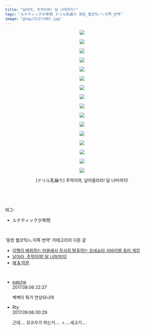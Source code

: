 ```yaml
---
title: "날아라, 주작이여! 달 너머까지!"
tags: "ルナティック少年院 ドリル乳繰り 동방_웹코믹／ㄴ이쪽_번역"
image: "ghap/3117/001.jpg"
---
```

<div class="article">
<p style="text-align: center; clear: none; float: none;"><img src="{{ site.nasurl }}/ghap/3117/001.jpg"/></p>
<p style="text-align: center; clear: none; float: none;"><img src="{{ site.nasurl }}/ghap/3117/002.jpg"/></p>
<p style="text-align: center; clear: none; float: none;"><img src="{{ site.nasurl }}/ghap/3117/003.jpg"/></p>
<p style="text-align: center; clear: none; float: none;"><img src="{{ site.nasurl }}/ghap/3117/004.jpg"/></p>
<p style="text-align: center; clear: none; float: none;"><img src="{{ site.nasurl }}/ghap/3117/005.jpg"/></p>
<p style="text-align: center; clear: none; float: none;"><img src="{{ site.nasurl }}/ghap/3117/006.jpg"/></p>
<p style="text-align: center; clear: none; float: none;"><img src="{{ site.nasurl }}/ghap/3117/007.jpg"/></p>
<p style="text-align: center; clear: none; float: none;"><img src="{{ site.nasurl }}/ghap/3117/008.jpg"/></p>
<p style="text-align: center; clear: none; float: none;"><img src="{{ site.nasurl }}/ghap/3117/009.jpg"/></p>
<p style="text-align: center; clear: none; float: none;"><img src="{{ site.nasurl }}/ghap/3117/010.jpg"/></p>
<p style="text-align: center; clear: none; float: none;"><img src="{{ site.nasurl }}/ghap/3117/011.jpg"/></p>
<p style="text-align: center; clear: none; float: none;"><img src="{{ site.nasurl }}/ghap/3117/012.jpg"/></p>
<p style="text-align: center; clear: none; float: none;"><img src="{{ site.nasurl }}/ghap/3117/013.jpg"/></p>
<p style="text-align: center; clear: none; float: none;"><img src="{{ site.nasurl }}/ghap/3117/014.jpg"/></p>
<p style="text-align: center; clear: none; float: none;"><img src="{{ site.nasurl }}/ghap/3117/015.jpg"/></p>
<p style="text-align: center; clear: none; float: none;"><img src="{{ site.nasurl }}/ghap/3117/016.jpg"/></p>
<p style="text-align: center; clear: none; float: none;">[ドリル乳繰り] 주작이여, 날아올라라! 달 너머까지!</p>
<p><br/></p>
</div><br/>
<div class="tagTrail">
<p>태그: </p>
<ul>
<li>ルナティック少年院</li>
</ul>
</div><br/>
<div class="another">
<p>'동방 웹코믹/ㄴ이쪽 번역' 카테고리의 다른 글</p>
<ul>
<li><a href="/2018-08-23-ghap_4608">이형이 배회하는 마을에서 무사히 탈출하는 오네쇼타 서바이벌 호러 게임</a></li>
<li><a href="/2017-01-14-ghap_3117">날아라, 주작이여! 달 너머까지!</a></li>
<li><a href="/2017-01-07-ghap_3088">애 &amp; 어른</a></li>
</ul>
</div><br/>
<div class="cb_module cb_fluid">
<div class="cb_wrt cb_profile">
<div class="comment">
<ul>
<li class="cb_thumb_off" id="comment15053272">
<div class="cb_comment_area">
<div class="cb_info_area">
<div class="cb_section">
<span class="cb_nick_name"> <a href="http://https://www.naver.com/" onclick="return openLinkInNewWindow(this)">patche</a></span>
</div>
<div class="cb_section">
<span class="cb_date">2017.08.06 22:27 </span>
</div>
</div>
<div class="cb_dsc_comment">
<p class="cb_dsc">
											쌕쌕이 뭐가 연상되나여<br/>
</p>
</div>
</div></li>
<li class="cb_thumb_off" id="comment15077010">
<div class="cb_comment_area">
<div class="cb_info_area">
<div class="cb_section">
<span class="cb_nick_name">Rty</span>
</div>
<div class="cb_section">
<span class="cb_date">2017.09.06 00:29 </span>
</div>
</div>
<div class="cb_dsc_comment">
<p class="cb_dsc">
											근데.... 모코우가 파는거.... ㅅ....새고기....
										</p>
</div>
</div></li>
</ul>
</div>
</div><!-- commentList close -->
</div><br/>
